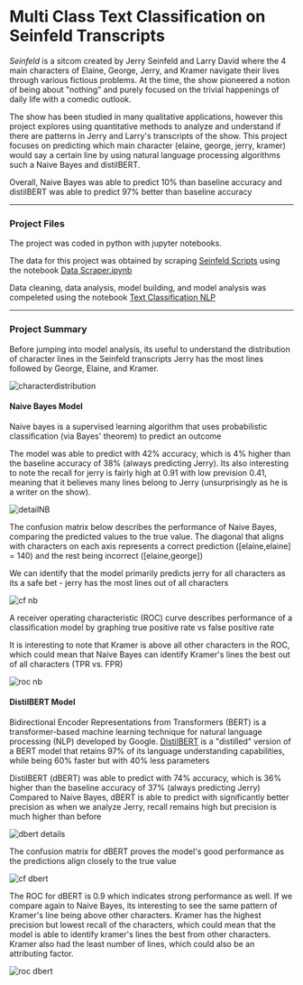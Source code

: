 # Multi Class Text Classification on Seinfeld Transcripts
*Seinfeld* is a sitcom created by Jerry Seinfeld and Larry David where the 4 main characters of Elaine, George, Jerry,
and Kramer navigate their lives through various fictious problems. At the time, the show pioneered a notion of being
about "nothing" and purely focused on the trivial happenings of daily life with a comedic outlook.

The show has been studied in many qualitative applications, however this project explores using quantitative
methods to analyze and understand if there are patterns in Jerry and Larry's transcripts of the show. This project
focuses on predicting which main character (elaine, george, jerry, kramer) would say a certain line by using natural 
language processing algorithms such a Naive Bayes and distilBERT.

Overall, Naive Bayes was able to predict 10% than baseline accuracy and distilBERT was able to predict 97% better than
baseline accuracy

--------
### Project Files

The project was coded in python with jupyter notebooks.

The data for this project was obtained by scraping [Seinfeld Scripts](https://www.seinfeldscripts.com/seinfeld-scripts.html)
using the notebook [Data Scraper.ipynb](https://github.com/Victor-Denisov/Seinfield-Transcripts-NLP/blob/main/Data%20Scraper.ipynb)

Data cleaning, data analysis, model building, and model analysis was compeleted using the notebook [Text Classification NLP](https://github.com/Victor-Denisov/Seinfield-Transcripts-NLP/blob/main/Data%20Scraper.ipynb)

--------
### Project Summary

Before jumping into model analysis, its useful to understand the distribution of character lines in the Seinfeld transcripts
Jerry has the most lines followed by George, Elaine, and Kramer.

![characterdistribution](https://raw.githubusercontent.com/Victor-Denisov/Seinfield-Transcripts-NLP/blob/main/images/character_lines_distribution.PNG "Character Distribution")

#### Naive Bayes Model

Naive bayes is a supervised learning algorithm that uses probabilistic classification (via Bayes' theorem) to predict an outcome

The model was able to predict with 42% accuracy, which is 4% higher than the baseline accuracy of 38% (always predicting Jerry).
Its also interesting to note the recall for jerry is fairly high at 0.91 with low prevision 0.41, meaning that it believes many lines belong to Jerry
(unsurprisingly as he is a writer on the show).

![detailNB](https://raw.githubusercontent.com/Victor-Denisov/Seinfield-Transcripts-NLP/blob/main/images/detail_nb.PNG "NB Details")

The confusion matrix below describes the performance of Naive Bayes, comparing the predicted values to the true value. 
The diagonal that aligns with characters on each axis represents a correct prediction ([elaine,elaine] = 140) and the rest being incorrect
([elaine,george])

We can identify that the model primarily predicts jerry for all characters as its a safe bet - jerry has the most lines out of all characters

![cf nb](https://raw.githubusercontent.com/Victor-Denisov/Seinfield-Transcripts-NLP/blob/main/images/cf_nb.PNG "Confusion Matrix - NB")

A receiver operating characteristic (ROC) curve describes performance of a classification model by graphing true positive rate vs false positive rate

It is interesting to note that Kramer is above all other characters in the ROC, which could mean that Naive Bayes can identify
Kramer's lines the best out of all characters (TPR vs. FPR)

![roc nb](https://raw.githubusercontent.com/Victor-Denisov/Seinfield-Transcripts-NLP/blob/main/images/roc_nb.PNG "ROC - NB")

#### DistilBERT Model

Bidirectional Encoder Representations from Transformers (BERT) is a transformer-based machine learning technique for natural language processing (NLP) developed by Google.
[DistilBERT](https://huggingface.co/transformers/model_doc/distilbert.html) is a "distilled" version of a BERT model that retains 97% of its language understanding capabilities, while being 60% faster but with 40% less parameters 

DistilBERT (dBERT) was able to predict with 74% accuracy, which is 36% higher than the baseline accuracy of 37% (always predicting Jerry)
Compared to Naive Bayes, dBERT is able to predict with significantly better precision as when we analyze Jerry, recall remains high but precision is much higher than before

![dbert details](https://github.com/Victor-Denisov/Seinfield-Transcripts-NLP/blob/main/images/detail_dbert.PNG "dbert Details")

The confusion matrix for dBERT proves the model's good performance as the predictions align closely to the true value

![cf dbert](https://github.com/Victor-Denisov/Seinfield-Transcripts-NLP/blob/main/images/cf_dbert.PNG "Confusion Matrix - distilBERT")

The ROC for dBERT is 0.9 which indicates strong performance as well. If we compare again to Naive Bayes, its interesting to see the same pattern
of Kramer's line being above other characters. Kramer has the highest precision but lowest recall of the characters, which could mean that the
model is able to identify kramer's lines the best from other characters. Kramer also had the least number of lines, which could also be an attributing factor.

![roc dbert](https://github.com/Victor-Denisov/Seinfield-Transcripts-NLP/blob/main/images/roc_dbert.PNG "ROC - distilBERT")
